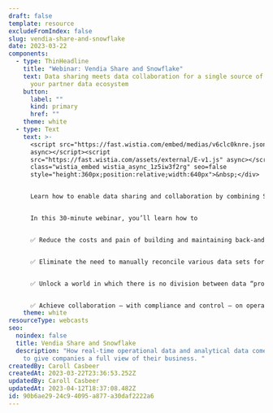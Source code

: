 ```yaml
---
draft: false
template: resource
excludeFromIndex: false
slug: vendia-share-and-snowflake
date: 2023-03-22
components:
  - type: ThinHeadline
    title: "Webinar: Vendia Share and Snowflake"
    text: Data sharing meets data collaboration for a single source of truth across
      your partner data ecosystem
    button:
      label: ""
      kind: primary
      href: ""
    theme: white
  - type: Text
    text: >-
      <script src="https://fast.wistia.com/embed/medias/v6clc0knre.jsonp"
      async></script><script
      src="https://fast.wistia.com/assets/external/E-v1.js" async></script><div
      class="wistia_embed wistia_async_1z5iw3f2rg" seo=false
      style="height:360px;position:relative;width:640px">&nbsp;</div>


      Learn how to enable data sharing and collaboration by combining Snowflake and [Vendia Share](https://www.vendia.com/product) for a single source of truth, no matter how robust or complex your data network. Together, the two platforms build a bridge across operational and analytical data worlds for real-time data availability and accuracy.


      In this 30-minute webinar, you’ll learn how to


      ✅ Reduce the costs and pain of building and maintaining back-and-forth data integrations


      ✅ Eliminate the need to manually reconcile various data sets for a single version of the truth and easy, secure, compliant collaboration across teams, systems, and companies


      ✅ Unlock a world in which there is no division between data “producers” and “consumers”


      ✅ Achieve collaboration — with compliance and control — on operational data across parties outside your company walls
    theme: white
resourceType: webcasts
seo:
  noindex: false
  title: Vendia Share and Snowflake
  description: "How real-time operational data and analytical data come together
    to give companies a full view of their business. "
createdBy: Caroll Casbeer
createdAt: 2023-03-22T23:36:53.252Z
updatedBy: Caroll Casbeer
updatedAt: 2023-04-12T18:37:08.482Z
id: 90b6ae29-24c9-4095-a877-a30daf2222a6
---
```

